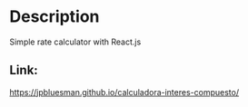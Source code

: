 # Description

Simple rate calculator with React.js

## Link:

https://jpbluesman.github.io/calculadora-interes-compuesto/

